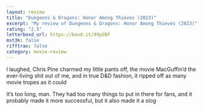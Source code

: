 ```yaml
---
layout: review
title: "Dungeons & Dragons: Honor Among Thieves (2023)"
excerpt: "My review of Dungeons & Dragons: Honor Among Thieves (2023)"
rating: "2.5"
letterboxd_url: https://boxd.it/49pSNf
mst3k: false
rifftrax: false
category: movie-review
---
```


I laughed, Chris Pine charmed my little pants off, the movie MacGuffin’d the ever-living shit out of me, and in true D&D fashion, it ripped off as many movie tropes as it could

It’s too long, man. They had too many things to put in there for fans, and it probably made it more successful, but it also made it a slog
